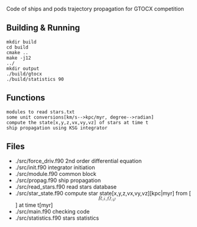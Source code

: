 Code of ships and pods trajectory propagation for GTOCX competition 

## Building & Running

```
mkdir build
cd build
cmake ..
make -j12
../
mkdir output
./build/gtocx
./build/statistics 90
```

## Functions  
```
modules to read stars.txt
some unit conversions[km/s-->kpc/myr, degree-->radian] 
compute the state[x,y,z,vx,vy,vz] of stars at time t
ship propagation using KSG integrator
```

## Files 
+ ./src/force_driv.f90         2nd order differential equation
+ ./src/init.f90               integrator initiation
+ ./src/module.f90             common block
+ ./src/propag.f90             ship propagation
+ ./src/read_stars.f90         read stars database
+ ./src/star_state.f90         compute star state[x,y,z,vx,vy,vz][kpc|myr] from [<math
xmlns="http://www.w3.org/1998/Math/MathML" display="block">
<mrow><mi>R</mi><mi>,</mi><mi>i</mi><mi>,</mi><mi>&#937;</mi><mi>,</mi><mi>&#966;</mi></mrow></math>] at time t[myr]
+ ./src/main.f90               checking code 
+ ./src/statistics.f90         stars statistics
```

